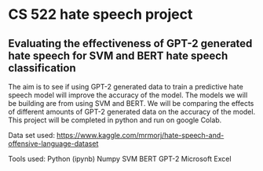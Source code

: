 # CS 522 hate speech project
## Evaluating the effectiveness of GPT-2 generated hate speech for SVM and BERT hate speech classification

The aim is to see if using GPT-2 generated data to train a predictive hate speech model will improve the accuracy of the model. The models we will be building are from using SVM and BERT. We will be comparing the effects of different amounts of GPT-2 generated data on the accuracy of the model. This project will be completed in python and run on google Colab.

Data set used:
https://www.kaggle.com/mrmorj/hate-speech-and-offensive-language-dataset

Tools used:
Python (ipynb)
Numpy
SVM
BERT
GPT-2
Microsoft Excel


